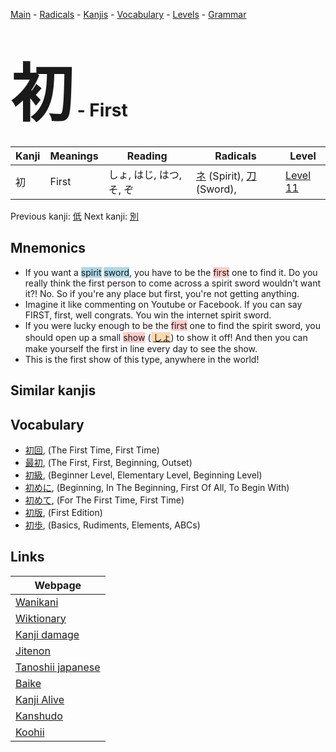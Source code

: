 <style> bigfont {font-size: 100px}</style>
[Main](../README.md) -
[Radicals](../radicals.md) -
[Kanjis](../kanjis.md) -
[Vocabulary](../vocabulary.md) -
[Levels](../levels.md) -
[Grammar](../grammar.md)
# <bigfont> 初</bigfont> - First 

| Kanji | Meanings | Reading | Radicals | Level |
| --- | --- | --- | --- | --- |
| 初 | First | しょ, はじ, はつ, そ, ぞ | [ネ](../radicals/ネ.md) (Spirit), [刀](../radicals/刀.md) (Sword),  | [Level 11](../levels/wk_level11.md) |

Previous kanji: [低](低.md) Next kanji: [別](別.md) 

## Mnemonics
 * If you want a <span style="background-color:#ADD8E6"> spirit</span> <span style="background-color:#ADD8E6"> sword</span>, you have to be the <span style="background-color:#ffcccb"> first</span> one to find it. Do you really think the first person to come across a spirit sword wouldn't want it?! No. So if you're any place but first, you're not getting anything.
* Imagine it like commenting on Youtube or Facebook. If you can say FIRST, first, well congrats. You win the internet spirit sword.
* If you were lucky enough to be the <span style="background-color:#ffcccb"> first</span> one to find the spirit sword, you should open up a small <span style="background-color:#ffcccb"> show</span> (<span style="background-color:#fed8b1"> [しょ](https://jisho.org/search/しょ)</span>) to show it off! And then you can make yourself the first in line every day to see the show.
* This is the first show of this type, anywhere in the world!


## Similar kanjis
 


## Vocabulary
 * [初回](../vocabulary/初.md), (The First Time, First Time)
* [最初](../vocabulary/初.md), (The First, First, Beginning, Outset)
* [初級](../vocabulary/初.md), (Beginner Level, Elementary Level, Beginning Level)
* [初めに](../vocabulary/初.md), (Beginning, In The Beginning, First Of All, To Begin With)
* [初めて](../vocabulary/初.md), (For The First Time, First Time)
* [初版](../vocabulary/初.md), (First Edition)
* [初歩](../vocabulary/初.md), (Basics, Rudiments, Elements, ABCs)



## Links 

| Webpage |
| --- |
| [Wanikani          ](https://www.wanikani.com/kanji/初) |
| [Wiktionary        ](https://en.wiktionary.org/wiki/初) |
| [Kanji damage      ](http://www.kanjidamage.com/kanji/search?utf8=✓&q=初) |
| [Jitenon           ](https://jitenon.com/kanji/初) |
| [Tanoshii japanese ](https://www.tanoshiijapanese.com/dictionary/kanji.cfm?k=初) |
| [Baike             ](https://baike.baidu.com/item/初) |
| [Kanji Alive       ](https://app.kanjialive.com/初) |
| [Kanshudo          ](https://www.kanshudo.com/searchmn?q=初) |
| [Koohii            ](https://kanji.koohii.com/study/kanji/初) |

